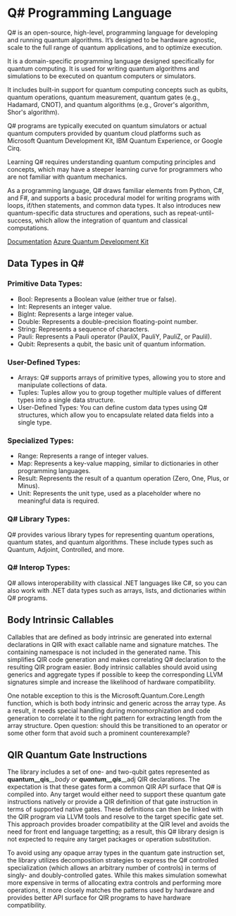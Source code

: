 # Q# Programming Language
Q# is an open-source, high-level, programming language for developing and running quantum algorithms. It’s designed to be hardware agnostic, scale to the full range of quantum applications, and to optimize execution.

It is a domain-specific programming language designed specifically for quantum computing. It is used for writing quantum algorithms and simulations to be executed on quantum computers or simulators.

It includes built-in support for quantum computing concepts such as qubits, quantum operations, quantum measurement, quantum gates (e.g., Hadamard, CNOT), and quantum algorithms (e.g., Grover's algorithm, Shor's algorithm).

Q# programs are typically executed on quantum simulators or actual quantum computers provided by quantum cloud platforms such as Microsoft Quantum Development Kit, IBM Quantum Experience, or Google Cirq.

Learning Q# requires understanding quantum computing principles and concepts, which may have a steeper learning curve for programmers who are not familiar with quantum mechanics.

As a programming language, Q# draws familiar elements from Python, C#, and F#, and supports a basic procedural model for writing programs with loops, if/then statements, and common data types. It also introduces new quantum-specific data structures and operations, such as repeat-until-success, which allow the integration of quantum and classical computations.

[Documentation](https://learn.microsoft.com/en-us/azure/quantum/overview-what-is-qsharp-and-qdk)
[Azure Quantum Development Kit](https://github.com/microsoft/qsharp)

## Data Types in Q#
### Primitive Data Types:
- Bool: Represents a Boolean value (either true or false).
- Int: Represents an integer value.
- BigInt: Represents a large integer value.
- Double: Represents a double-precision floating-point number.
- String: Represents a sequence of characters.
- Pauli: Represents a Pauli operator (PauliX, PauliY, PauliZ, or PauliI).
- Qubit: Represents a qubit, the basic unit of quantum information.

### User-Defined Types:
- Arrays: Q# supports arrays of primitive types, allowing you to store and manipulate collections of data.
- Tuples: Tuples allow you to group together multiple values of different types into a single data structure.
- User-Defined Types: You can define custom data types using Q# structures, which allow you to encapsulate related data fields into a single type.

### Specialized Types:
- Range: Represents a range of integer values.
- Map: Represents a key-value mapping, similar to dictionaries in other programming languages.
- Result: Represents the result of a quantum operation (Zero, One, Plus, or Minus).
- Unit: Represents the unit type, used as a placeholder where no meaningful data is required.

### Q# Library Types:
Q# provides various library types for representing quantum operations, quantum states, and quantum algorithms. These include types such as Quantum, Adjoint, Controlled, and more.

### Q# Interop Types:
Q# allows interoperability with classical .NET languages like C#, so you can also work with .NET data types such as arrays, lists, and dictionaries within Q# programs.

## Body Intrinsic Callables
Callables that are defined as body intrinsic are generated into external declarations in QIR with exact callable name and signature matches. The containing namespace is not included in the generated name. This simplifies QIR code generation and makes correlating Q# declaration to the resulting QIR program easier. Body intrinsic callables should avoid using generics and aggregate types if possible to keep the corresponding LLVM signatures simple and increase the likelihood of hardware compatibility.

One notable exception to this is the Microsoft.Quantum.Core.Length function, which is both body intrinsic and generic across the array type. As a result, it needs special handling during monomorphization and code generation to correlate it to the right pattern for extracting length from the array structure. Open question: should this be transitioned to an operator or some other form that avoid such a prominent counterexample?

## QIR Quantum Gate Instructions
The library includes a set of one- and two-qubit gates represented as __quantum__qis__*__body or __quantum__qis__*__adj QIR declarations. The expectation is that these gates form a common QIR API surface that Q# is compiled into. Any target would either need to support these quantum gate instructions natively or provide a QIR definition of that gate instruction in terms of supported native gates. These definitions can then be linked with the QIR program via LLVM tools and resolve to the target specific gate set. This approach provides broader compatibility at the QIR level and avoids the need for front end language targetting; as a result, this Q# library design is not expected to require any target packages or operation substitution.

To avoid using any opaque array types in the quantum gate instruction set, the library utilizes decomposition strategies to express the Q# controlled specialization (which allows an arbitrary number of controls) in terms of singly- and doubly-controlled gates. While this makes simulation somewhat more expensive in terms of allocating extra controls and performing more operations, it more closely matches the patterns used by hardware and provides better API surface for QIR programs to have hardware compatibility.